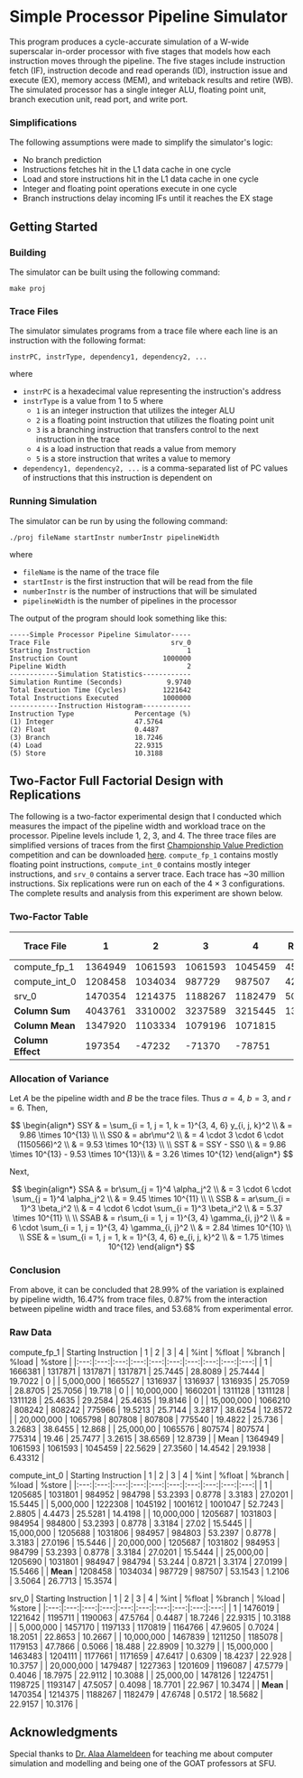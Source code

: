 # Simple Processor Pipeline Simulator
This program produces a cycle-accurate simulation of a W-wide superscalar in-order processor with five stages that models how each instruction moves through the pipeline. The five stages include instruction fetch (IF), instruction decode and read operands (ID), instruction issue and execute (EX), memory access (MEM), and writeback results and retire (WB). The simulated processor has a single integer ALU, floating point unit, branch execution unit, read port, and write port.

### Simplifications
The following assumptions were made to simplify the simulator's logic:
- No branch prediction
- Instructions fetches hit in the L1 data cache in one cycle 
- Load and store instructions hit in the L1 data cache in one cycle
- Integer and floating point operations execute in one cycle
- Branch instructions delay incoming IFs until it reaches the EX stage

## Getting Started

### Building
The simulator can be built using the following command:
```
make proj
```

### Trace Files
The simulator simulates programs from a trace file where each line is an instruction with the following format:
```
instrPC, instrType, dependency1, dependency2, ...
```
where 
- `instrPC` is a hexadecimal value representing the instruction's address
- `instrType` is a value from 1 to 5 where
    - `1` is an integer instruction that utilizes the integer ALU
    - `2` is a floating point instruction that utilizes the floating point unit
    - `3` is a branching instruction that transfers control to the next instruction in the trace
    - `4` is a load instruction that reads a value from memory
    - `5` is a store instruction that writes a value to memory
- `dependency1, dependency2, ...` is a comma-separated list of PC values of instructions that this instruction is dependent on

### Running Simulation
The simulator can be run by using the following command:
```
./proj fileName startInstr numberInstr pipelineWidth
```
where 
- `fileName` is the name of the trace file
- `startInstr` is the first instruction that will be read from the file
- `numberInstr` is the number of instructions that will be simulated
- `pipelineWidth` is the number of pipelines in the processor

The output of the program should look something like this:
```
-----Simple Processor Pipeline Simulator-----
Trace File                              srv_0
Starting Instruction                        1
Instruction Count                     1000000
Pipeline Width                              2
------------Simulation Statistics------------
Simulation Runtime (Seconds)           9.9740
Total Execution Time (Cycles)         1221642
Total Instructions Executed           1000000
------------Instruction Histogram------------
Instruction Type               Percentage (%)
(1) Integer                    47.5764       
(2) Float                      0.4487        
(3) Branch                     18.7246       
(4) Load                       22.9315       
(5) Store                      10.3188  
```

## Two-Factor Full Factorial Design with Replications
The following is a two-factor experimental design that I conducted which measures the impact of the pipeline width and workload trace on the processor. Pipeline levels include 1, 2, 3, and 4. The three trace files are simplified versions of traces from the first [Championship Value Prediction](https://www.microarch.org/cvp1/) competition and can be downloaded [here](https://drive.google.com/drive/folders/1sMLWkzluE0JoY5sOm20_RyGc7Nq_7J5H). `compute_fp_1` contains mostly floating point instructions, `compute_int_0` contains mostly integer instructions, and `srv_0` contains a server trace. Each trace has ~30 million instructions. Six replications were run on each of the $4 \times 3$ configurations. The complete results and analysis from this experiment are shown below.

### Two-Factor Table
| Trace File | 1 | 2 | 3 | 4 | Row Sum | Row Mean | Row Effect |
|---|---|---|---|---|---|---|---|
| compute_fp_1 | 1364949 | 1061593 | 1061593 | 1045459 | 4533594 | 1133399 | -17167 |
| compute_int_0 | 1208458 | 1034034 | 987729 | 987507 | 4217728 | 1054432 | -96134 |
| srv_0 | 1470354 | 1214375 | 1188267 | 1182479 | 5055475 | 1263869 | 113303 |
| **Column Sum** | 4043761 | 3310002 | 3237589 | 3215445 | 13806797 |  |  |
| **Column Mean** | 1347920 | 1103334 | 1079196 | 1071815 |  | 1150566 |  |
| **Column Effect** | 197354 | -47232 | -71370 | -78751 |  |  |  |

### Allocation of Variance
Let $A$ be the pipeline width and $B$ be the trace files. Thus $a = 4$, $b = 3$, and $r = 6$. Then,

$$
\begin{align*}
    SSY & = \sum_{i = 1, j = 1, k = 1}^{3, 4, 6} y_{i, j, k}^2 \\
    & = 9.86 \times 10^{13} \\
    \\
    SS0 & = abr\mu^2 \\
    & = 4 \cdot 3 \cdot 6 \cdot (1150566)^2 \\
    & = 9.53 \times 10^{13} \\
    \\
    SST & = SSY - SS0 \\
    & = 9.86 \times 10^{13} - 9.53 \times 10^{13}\\ 
    & = 3.26 \times 10^{12}
\end{align*}
$$

Next, 

$$
\begin{align*}
    SSA & = br\sum_{j = 1}^4 \alpha_j^2 \\
    & = 3 \cdot 6 \cdot \sum_{j = 1}^4 \alpha_j^2 \\
    & = 9.45 \times 10^{11} \\
    \\
    SSB & = ar\sum_{i = 1}^3 \beta_i^2 \\ 
    & = 4 \cdot 6 \cdot \sum_{i = 1}^3 \beta_i^2 \\
    & = 5.37 \times 10^{11} \\
    \\
    SSAB & = r\sum_{i = 1, j = 1}^{3, 4} \gamma_{i, j}^2 \\
    & = 6 \cdot \sum_{i = 1, j = 1}^{3, 4} \gamma_{i, j}^2 \\
    & = 2.84 \times 10^{10} \\
    \\
    SSE & = \sum_{i = 1, j = 1, k = 1}^{3, 4, 6} e_{i, j, k}^2 \\ 
    & = 1.75 \times 10^{12}
\end{align*}
$$

### Conclusion
From above, it can be concluded that 28.99% of the variation is explained by pipeline width, 16.47% from trace files, 0.87% from the interaction between pipeline width and trace files, and 53.68% from experimental error.

### Raw Data

compute_fp_1
| Starting Instruction | 1 | 2 | 3 | 4 | %int | %float | %branch | %load | %store |
|:---:|:---:|:---:|:---:|:---:|:---:|:---:|:---:|:---:|:---:|
| 1 | 1666381 | 1317871 | 1317871 | 1317871 | 25.7445 | 28.8089 | 25.7444 | 19.7022 | 0 |
| 5,000,000 | 1665527 | 1316937 | 1316937 | 1316935 | 25.7059 | 28.8705 | 25.7056 | 19.718 | 0 |
| 10,000,000 | 1660201 | 1311128 | 1311128 | 1311128 | 25.4635 | 29.2584 | 25.4635 | 19.8146 | 0 |
| 15,000,000 | 1066210 | 808242 | 808242 | 775966 | 19.5213 | 25.7144 | 3.2817 | 38.6254 | 12.8572 |
| 20,000,000 | 1065798 | 807808 | 807808 | 775540 | 19.4822 | 25.736 | 3.2683 | 38.6455 | 12.868 |
| 25,000,00 | 1065576 | 807574 | 807574 | 775314 | 19.46 | 25.7477 | 3.2615 | 38.6569 | 12.8739 |
| Mean | 1364949 | 1061593 | 1061593 | 1045459 | 22.5629 | 27.3560 | 14.4542 | 29.1938 | 6.43312 |


compute_int_0
| Starting Instruction | 1 | 2 | 3 | 4 | %int | %float | %branch | %load | %store |
|:---:|:---:|:---:|:---:|:---:|:---:|:---:|:---:|:---:|:---:|
| 1 | 1205685 | 1031801 | 984952 | 984798 | 53.2393 | 0.8778 | 3.3183 | 27.0201 | 15.5445 |
| 5,000,000 | 1222308 | 1045192 | 1001612 | 1001047 | 52.7243 | 2.8805 | 4.4473 | 25.5281 | 14.4198 |
| 10,000,000 | 1205687 | 1031803 | 984954 | 984800 | 53.2393 | 0.8778 | 3.3184 | 27.02 | 15.5445 |
| 15,000,000 | 1205688 | 1031806 | 984957 | 984803 | 53.2397 | 0.8778 | 3.3183 | 27.0196 | 15.5446 |
| 20,000,000 | 1205687 | 1031802 | 984953 | 984799 | 53.2393 | 0.8778 | 3.3184 | 27.0201 | 15.5444 |
| 25,000,00 | 1205690 | 1031801 | 984947 | 984794 | 53.244 | 0.8721 | 3.3174 | 27.0199 | 15.5466 |
| **Mean** | 1208458 | 1034034 | 987729 | 987507 | 53.1543 | 1.2106 | 3.5064 | 26.7713 | 15.3574 |

srv_0
| Starting Instruction | 1 | 2 | 3 | 4 | %int | %float | %branch | %load | %store |
|:---:|:---:|:---:|:---:|:---:|:---:|:---:|:---:|:---:|:---:|
| 1 | 1476019 | 1221642 | 1195711 | 1190063 | 47.5764 | 0.4487 | 18.7246 | 22.9315 | 10.3188 |
| 5,000,000 | 1457170 | 1197133 | 1170819 | 1164766 | 47.9605 | 0.7024 | 18.2051 | 22.8653 | 10.2667 |
| 10,000,000 | 1467839 | 1211250 | 1185078 | 1179153 | 47.7866 | 0.5066 | 18.488 | 22.8909 | 10.3279 |
| 15,000,000 | 1463483 | 1204111 | 1177661 | 1171659 | 47.6417 | 0.6309 | 18.4237 | 22.928 | 10.3757 |
| 20,000,000 | 1479487 | 1227363 | 1201609 | 1196087 | 47.5779 | 0.4046 | 18.7975 | 22.9112 | 10.3088 |
| 25,000,00 | 1478126 | 1224751 | 1198725 | 1193147 | 47.5057 | 0.4098 | 18.7701 | 22.967 | 10.3474 |
| **Mean** | 1470354 | 1214375 | 1188267 | 1182479 | 47.6748 | 0.5172 | 18.5682 | 22.9157 | 10.3176 |

## Acknowledgments
Special thanks to [Dr. Alaa Alameldeen](https://www2.cs.sfu.ca/~alaa/alaa_home.shtml) for teaching me about computer simulation and modelling and being one of the GOAT professors at SFU.